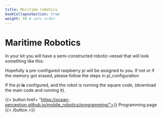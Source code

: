 ```yaml
---
title: Maritime robotics
bookCollapseSection: true
weight: 50 # sets order
---
```

# Maritime Robotics

In your kit you will have a semi-constructed robotic-vessel that will look something like this:

Hopefully a pre-configured raspberry pi will be assigned to you. If not or if the memory got erased, please follow the steps in pi_configuration

If the pi **is** configured, and the robot is running the square code, (download the main code and running it).

{{< button href= "https://ocean-perception.github.io/mobile_robotics/programming/">}} Programming page {{< /button >}}
